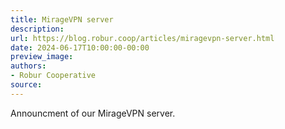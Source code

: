 ```yaml
---
title: MirageVPN server
description:
url: https://blog.robur.coop/articles/miragevpn-server.html
date: 2024-06-17T10:00:00-00:00
preview_image:
authors:
- Robur Cooperative
source:
---
```


Announcment of our MirageVPN server.
